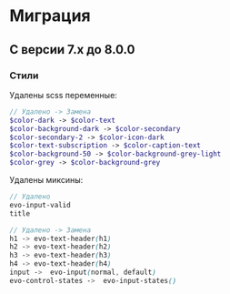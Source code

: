 # Миграция

## С версии 7.x до 8.0.0

### Стили

Удалены scss переменные:

```scss
// Удалено -> Замена
$color-dark -> $color-text
$color-background-dark -> $color-secondary
$color-secondary-2 -> $color-icon-dark
$color-text-subscription -> $color-caption-text
$color-background-50 -> $color-background-grey-light
$color-grey -> $color-background-grey
```

Удалены миксины:

```scss
// Удалено
evo-input-valid
title

// Удалено -> Замена
h1 -> evo-text-header(h1)
h2 -> evo-text-header(h2)
h3 -> evo-text-header(h3)
h4 -> evo-text-header(h4)
input ->  evo-input(normal, default)
evo-control-states ->  evo-input-states()


```
